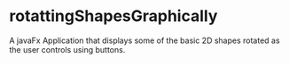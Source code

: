 # rotattingShapesGraphically
A javaFx Application that displays some of the basic 2D shapes rotated as the user controls using buttons.
